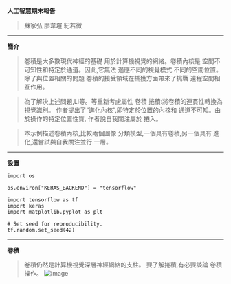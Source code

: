 **人工智慧期末報告**

 >蘇家弘 廖韋瑄 紀若微
---
**簡介**
>卷積是大多數現代神經的基礎 用於計算機視覺的網絡。卷積內核是 空間不可知性和特定於通道。因此,它無法 適應不同的視覺模式 不同的空間位置。除了與位置相關的問題 卷積的接受領域在捕獲方面帶來了挑戰 遠程空間相互作用。

>為了解決上述問題,Li等。等重新考慮屬性 卷積 捲積:將卷積的連貫性轉換為視覺識別。 作者提出了“進化內核”,即特定於位置的內核和 通道不可知。由於操作的特定位置性質, 作者說自我關注屬於 捲入。

>本示例描述卷積內核,比較兩個圖像 分類模型,一個具有卷積,另一個具有 進化,還嘗試與自我關注並行 一層。
---

__設置__
```
import os

os.environ["KERAS_BACKEND"] = "tensorflow"

import tensorflow as tf
import keras
import matplotlib.pyplot as plt

# Set seed for reproducibility.
tf.random.set_seed(42)
```
---
__卷積__
>卷積仍然是計算機視覺深層神經網絡的支柱。 要了解捲積,有必要談論 卷積操作。
![image]()
